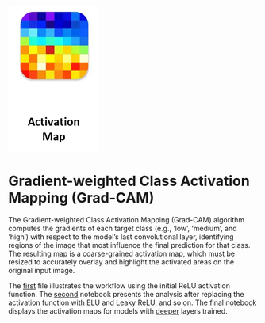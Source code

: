 ![](../docs/_static/Grad_CAM.png)

# Gradient-weighted Class Activation Mapping (Grad-CAM) 


The Gradient-weighted Class Activation Mapping (Grad-CAM) algorithm computes the gradients of each target class (e.g., ‘low’, ‘medium’, and ‘high’) with respect to the model’s last convolutional layer, identifying regions of the image that most influence the final prediction for that class. The resulting map is a coarse-grained activation map, which must be resized to accurately overlay and highlight the activated areas on the original input image.

The [first](./Visualize_Grad_Cam_initial_relu.ipynb) file illustrates the workflow using the initial ReLU activation function. The [second](./Visualize_GradCam_different_Activation_function.ipynb) notebook presents the analysis after replacing the activation function with ELU and Leaky ReLU, and so on. The [final](./Visualize_GradCam_train_more_layers.ipynb) notebook displays the activation maps for models with [deeper](../Train_more_layers/) layers trained.
